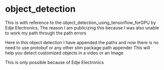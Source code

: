# object_detection
This is with reference to the object_detection_using_tensorflow_forGPU by Edje Electronics, The reason I am publicizing this because I was also unable to work my path through the path errors  

Here in this object detection 
I have appended the paths and now there is no need to use protobuf or any other slim package path appender
This will help you detect customized objects in a video or an Image

This is only possible because of Edje Electronics
